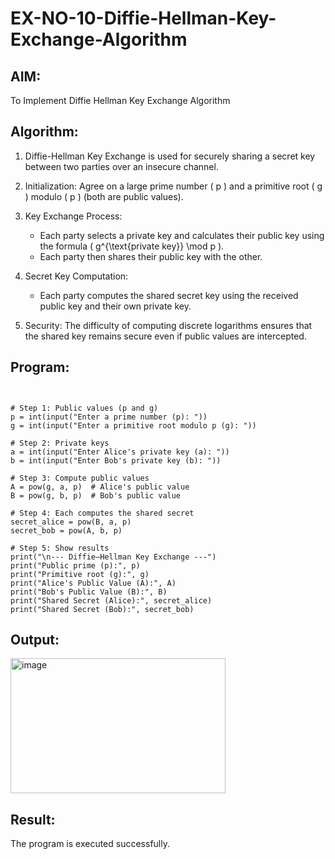 # EX-NO-10-Diffie-Hellman-Key-Exchange-Algorithm

## AIM:
To Implement Diffie Hellman Key Exchange Algorithm 

## Algorithm:

1. Diffie-Hellman Key Exchange is used for securely sharing a secret key between two parties over an insecure channel.

2. Initialization: Agree on a large prime number \( p \) and a primitive root \( g \) modulo \( p \) (both are public values).

3. Key Exchange Process: 
   - Each party selects a private key and calculates their public key using the formula \( g^{\text{private key}} \mod p \).
   - Each party then shares their public key with the other.

4. Secret Key Computation: 
   - Each party computes the shared secret key using the received public key and their own private key.

5. Security: The difficulty of computing discrete logarithms ensures that the shared key remains secure even if public values are intercepted.

## Program:

```


# Step 1: Public values (p and g)
p = int(input("Enter a prime number (p): "))
g = int(input("Enter a primitive root modulo p (g): "))

# Step 2: Private keys
a = int(input("Enter Alice's private key (a): "))
b = int(input("Enter Bob's private key (b): "))

# Step 3: Compute public values
A = pow(g, a, p)  # Alice's public value
B = pow(g, b, p)  # Bob's public value

# Step 4: Each computes the shared secret
secret_alice = pow(B, a, p)
secret_bob = pow(A, b, p)

# Step 5: Show results
print("\n--- Diffie–Hellman Key Exchange ---")
print("Public prime (p):", p)
print("Primitive root (g):", g)
print("Alice's Public Value (A):", A)
print("Bob's Public Value (B):", B)
print("Shared Secret (Alice):", secret_alice)
print("Shared Secret (Bob):", secret_bob)

```

## Output:

<img width="344" height="216" alt="image" src="https://github.com/user-attachments/assets/27d42869-1022-49ab-8f7e-f2a1f704a42d" />


## Result:
  The program is executed successfully.

